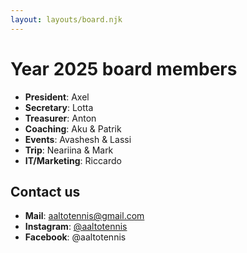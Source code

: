 ```yaml
---
layout: layouts/board.njk
---
```


# Year 2025 board members

- **President**: Axel
- **Secretary**: Lotta
- **Treasurer**: Anton
- **Coaching**: Aku & Patrik
- **Events**: Avashesh & Lassi
- **Trip**: Neariina & Mark
- **IT/Marketing**: Riccardo

## Contact us

- **Mail**: [aaltotennis@gmail.com](mailto:aaltotennis@gmail.com)
- **Instagram**: [@aaltotennis](https://www.instagram.com/aaltotennis)
- **Facebook**: @aaltotennis